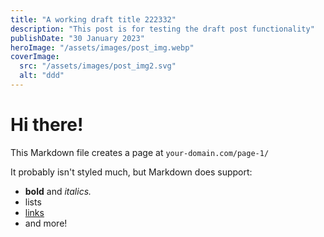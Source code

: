 ```yaml
---
title: "A working draft title 222332"
description: "This post is for testing the draft post functionality"
publishDate: "30 January 2023"
heroImage: "/assets/images/post_img.webp"
coverImage:
  src: "/assets/images/post_img2.svg"
  alt: "ddd"
---
```


# Hi there!

This Markdown file creates a page at `your-domain.com/page-1/`

It probably isn't styled much, but Markdown does support:

- **bold** and _italics._
- lists
- [links](https://astro.build)
- and more!
